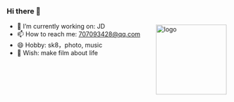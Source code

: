 ### Hi there 👋

<img src="https://github-readme-stats.vercel.app/api?username=AndyMeng2017&show_icons=true" alt="logo" height="160" align="right" style="margin: 5px; margin-bottom: 20px;" />

- 🔭 I’m currently working on: JD
- 📫 How to reach me: 707093428@qq.com
- 😄 Hobby: sk8，photo, music
- 🤔 Wish: make film about life

<!--
**AndyMeng2017/AndyMeng2017** is a ✨ _special_ ✨ repository because its `README.md` (this file) appears on your GitHub profile.

Here are some ideas to get you started:

- 🔭 I’m currently working on ...
- 🌱 I’m currently learning ...
- 👯 I’m looking to collaborate on ...
- 🤔 I’m looking for help with ...
- 💬 Ask me about ...
- 📫 How to reach me: ...
- 😄 Pronouns: ...
- ⚡ Fun fact: ...
-->

